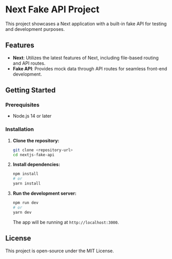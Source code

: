 # Next Fake API Project

This project showcases a Next application with a built-in fake API for testing and development purposes.

## Features

- **Next**: Utilizes the latest features of Next, including file-based routing and API routes.
- **Fake API**: Provides mock data through API routes for seamless front-end development.

## Getting Started

### Prerequisites

- Node.js 14 or later

### Installation

1. **Clone the repository:**

   ```bash
   git clone <repository-url>
   cd nextjs-fake-api
   ```

2. **Install dependencies:**

   ```bash
   npm install
   # or
   yarn install
   ```

3. **Run the development server:**

   ```bash
   npm run dev
   # or
   yarn dev
   ```

   The app will be running at `http://localhost:3000`.

## License

This project is open-source under the MIT License.
